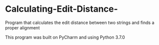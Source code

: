 # Calculating-Edit-Distance-
Program that calculates the edit distance between two strings and finds a proper alignment

This program was built on PyCharm and using Python 3.7.0
